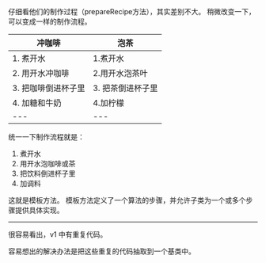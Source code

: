 仔细看他们的制作过程（prepareRecipe方法），其实差别不大。
稍微改变一下，可以变成一样的制作流程。

冲咖啡 | 泡茶
---|---
1. 煮开水|1.煮开水
2. 用开水冲咖啡|2.用开水泡茶叶
3. 把咖啡倒进杯子里|3. 把茶倒进杯子里
4. 加糖和牛奶|4.加柠檬
---|---

统一一下制作流程就是：
1. 煮开水
2. 用开水泡咖啡或茶
3. 把饮料倒进杯子里
4. 加调料

这就是模板方法。
模板方法定义了一个算法的步骤，并允许子类为一个或多个步骤提供具体实现。
- - - -

很容易看出，v1 中有重复代码。

容易想出的解决办法是把这些重复的代码抽取到一个基类中。

